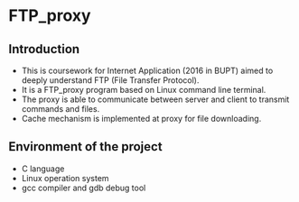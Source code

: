 # FTP_proxy
## Introduction
- This is coursework for Internet Application (2016 in BUPT) aimed to deeply understand FTP (File Transfer Protocol). 
- It is a FTP_proxy program based on Linux command line terminal. 
- The proxy is able to communicate between server and client to transmit commands and files. 
- Cache mechanism is implemented at proxy for file downloading. 

## Environment of the project 
- C language 
- Linux operation system 
- gcc compiler and gdb debug tool
